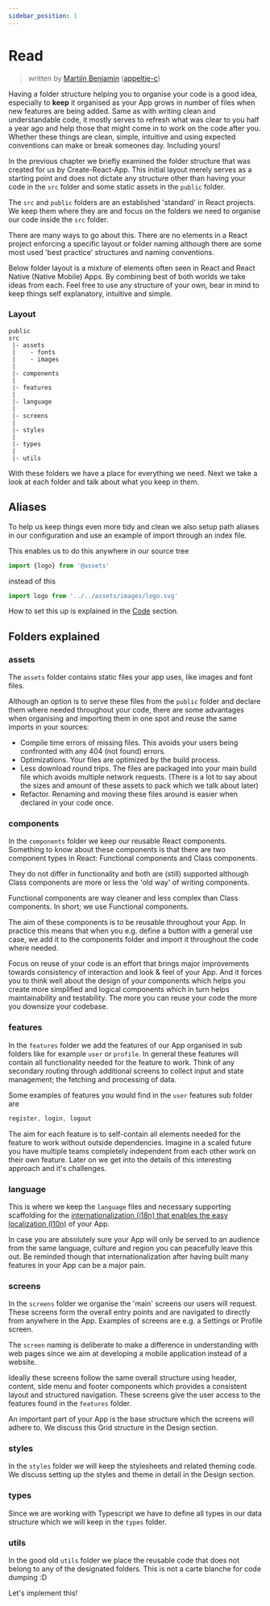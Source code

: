 ```yaml
---
sidebar_position: 1
---
```


# Read

> written by [Martijn Benjamin](https://www.linkedin.com/in/martijn-benjamin/) ([appeltje-c](https://github.com/appeltje-c))

Having a folder structure helping you to organise your code is a good idea, especially to **keep** it organised as your 
App grows in number of files when new features are being added. Same as with writing clean and understandable code, it 
mostly serves to refresh what was clear to you half a year ago and help those that might come in to work on the code 
after you. Whether these things are clean, simple, intuitive and using expected conventions can make or break someones 
day. Including yours!  

In the previous chapter we briefly examined the folder structure that was created for us by Create-React-App. This initial 
layout merely serves as a starting point and does not dictate any structure other than having your code in the ```src``` 
folder and some static assets in the ```public``` folder. 

The ```src``` and ```public``` folders are an established 'standard' in React projects. We keep them where they are and 
focus on the folders we need to organise our code inside the ```src``` folder.

There are many ways to go about this. There are no elements in a React project enforcing a specific layout or 
folder naming although there are some most used 'best practice' structures and naming conventions.

Below folder layout is a mixture of elements often seen in React and React Native (Native Mobile) Apps. By combining
best of both worlds we take ideas from each. Feel free to use any structure of your own, bear in mind to keep things 
self explanatory, intuitive and simple.

### Layout
```
public
src
 |- assets
 |    - fonts
 |    - images
 | 
 |- components
 |
 |- features
 |
 |- language
 |
 |- screens
 |
 |- styles
 |
 |- types
 |
 |- utils
```

With these folders we have a place for everything we need. Next we take a look at each folder and talk about what you 
keep in them.

## Aliases

To help us keep things even more tidy and clean we also setup path aliases in our configuration and use an example of 
import through an index file. 

This enables us to do this anywhere in our source tree

```typescript
import {logo} from '@assets'
```

instead of this

```typescript
import logo from '../../assets/images/logo.svg'
```

How to set this up is explained in the [Code](/build-a-pwa/structure-your-code/code) section.

## Folders explained

### assets

The ```assets``` folder contains static files your app uses, like images and font files. 

Although an option is to serve these files from the ```public``` folder and declare them where needed throughout
your code, there are some advantages when organising and importing them in one spot and reuse the same imports 
in your sources:

* Compile time errors of missing files. This avoids your users being confronted with any 404 (not found) errors.
* Optimizations. Your files are optimized by the build process.
* Less download round trips. The files are packaged into your main build file which avoids multiple network requests. 
(There is a lot to say about the sizes and amount of these assets to pack which we talk about later) 
* Refactor. Renaming and moving these files around is easier when declared in your code once.

### components

In the ```components``` folder we keep our reusable React components. Something to know about these components is that 
there are two component types in React: Functional components and Class components.

They do not differ in functionality and both are (still) supported although Class components are more or less the 
'old way' of writing components. 

Functional components are way cleaner and less complex than Class components. In short; we use Functional components.

The aim of these components is to be reusable throughout your App. In practice this means that when you e.g. define a 
button with a general use case, we add it to the components folder and import it throughout the code where needed. 

Focus on reuse of your code is an effort that brings major improvements towards consistency of interaction and 
look & feel of your App. And it forces you to think well about the design of your components which helps you create more 
simplified and logical components which in turn helps maintainability and testability. The more you can reuse your code 
the more you downsize your codebase.

### features
    
In the ```features``` folder we add the features of our App organised in sub folders like for example ```user``` 
or ```profile```. In general these features will contain all functionality needed for the feature to work. 
Think of any secondary routing through additional screens to collect input and state management; the fetching and 
processing of data.

Some examples of features you would find in the ```user``` features sub folder are 
```javascript
register, login, logout
```

The aim for each feature is to self-contain all elements needed for the feature to work without outside dependencies. 
Imagine in a scaled future you have multiple teams completely independent from each other work on their own feature. 
Later on we get into the details of this interesting approach and it's challenges.

### language

This is where we keep the ```language``` files and necessary supporting scaffolding for the [internationalization (i18n) 
that enables the easy localization (l10n)](https://en.wikipedia.org/wiki/Internationalization_and_localization) of your 
App.

In case you are absolutely sure your App will only be served to an audience from the same language, culture and region 
you can peacefully leave this out. Be reminded though that internationalization after having built many features in your 
App can be a major pain.

### screens

In the ```screens``` folder we organise the 'main' screens our users will request. These screens form the overall 
entry points and are navigated to directly from anywhere in the App. Examples of screens are e.g. a Settings 
or Profile screen. 

The ```screen``` naming is deliberate to make a difference in understanding with web pages since we
aim at developing a mobile application instead of a website.

Ideally these screens follow the same overall structure using header, content, side menu and footer components which 
provides a consistent layout and structured navigation. These screens give the user access to the features found 
in the ```features``` folder. 

An important part of your App is the base structure which the screens will adhere to. We discuss this Grid structure in 
the Design section.  

### styles

In the ```styles``` folder we will keep the stylesheets and related theming code. We discuss setting up the styles and 
theme in detail in the Design section.  

### types

Since we are working with Typescript we have to define all types in our data structure which we will keep in the 
```types``` folder.

### utils

In the good old ```utils``` folder we place the reusable code that does not belong to any of the designated folders. 
This is not a carte blanche for code dumping :D

Let's implement this!
